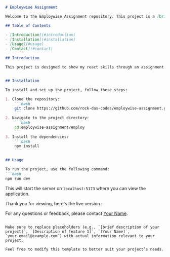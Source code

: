 

```markdown
# Employwise Assignment

Welcome to the Employwise Assignment repository. This project is a [brief description of your project].

## Table of Contents

- [Introduction](#introduction)
- [Installation](#installation)
- [Usage](#usage)
- [Contact](#contact)

## Introduction

This project is designed to show my react skills through an assignment. It is built using Vite, reactjs, and tailwind CSS. React router is used for routing.


## Installation

To install and set up the project, follow these steps:

1. Clone the repository:
    ```bash
    git clone https://github.com/rock-das-codes/employwise-assignment.git
    ```
2. Navigate to the project directory:
    ```bash
    cd employwise-assignment/employ
    ```
3. Install the dependencies:
    ```bash
    npm install
    ```

## Usage

To run the project, use the following command:
```bash
npm run dev
```
This will start the server on `localhost:5173` where you can view the application.


Thank you for viewing, here's the live version : 

For any questions or feedback, please contact [Your Name](mailto:your.email@example.com).
```

Make sure to replace placeholders (e.g., `[brief description of your project]`, `[Description of feature 1]`, `[Your Name]`, `your.email@example.com`) with actual information relevant to your project.

Feel free to modify this template to better suit your project’s needs.
